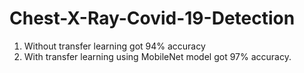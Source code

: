 # Chest-X-Ray-Covid-19-Detection
1. Without transfer learning got 94% accuracy 
2. With transfer learning using MobileNet model got 97% accuracy.
